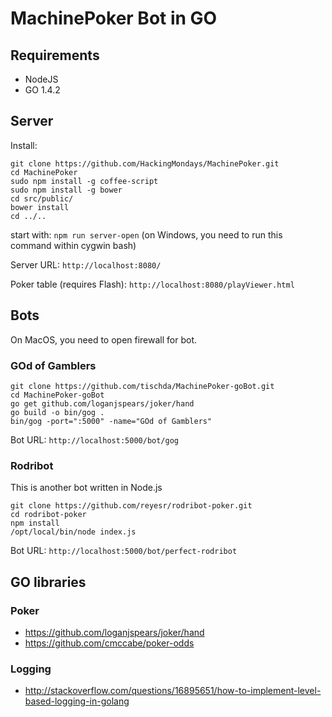 MachinePoker Bot in GO
======================

Requirements
------------
* NodeJS
* GO 1.4.2

Server
------
Install:

~~~
git clone https://github.com/HackingMondays/MachinePoker.git
cd MachinePoker
sudo npm install -g coffee-script
sudo npm install -g bower
cd src/public/
bower install
cd ../..
~~~

start with: `npm run server-open` (on Windows, you need to run this command within cygwin bash)

Server URL:
`http://localhost:8080/`

Poker table (requires Flash):
`http://localhost:8080/playViewer.html`


Bots
----
On MacOS, you need to open firewall for bot.

### GOd of Gamblers
~~~
git clone https://github.com/tischda/MachinePoker-goBot.git
cd MachinePoker-goBot
go get github.com/loganjspears/joker/hand
go build -o bin/gog .
bin/gog -port=":5000" -name="GOd of Gamblers"
~~~

Bot URL:
`http://localhost:5000/bot/gog`

### Rodribot
This is another bot written in Node.js

~~~
git clone https://github.com/reyesr/rodribot-poker.git
cd rodribot-poker
npm install
/opt/local/bin/node index.js
~~~

Bot URL:
`http://localhost:5000/bot/perfect-rodribot`


GO libraries
------------

### Poker

* https://github.com/loganjspears/joker/hand
* https://github.com/cmccabe/poker-odds

### Logging

* http://stackoverflow.com/questions/16895651/how-to-implement-level-based-logging-in-golang